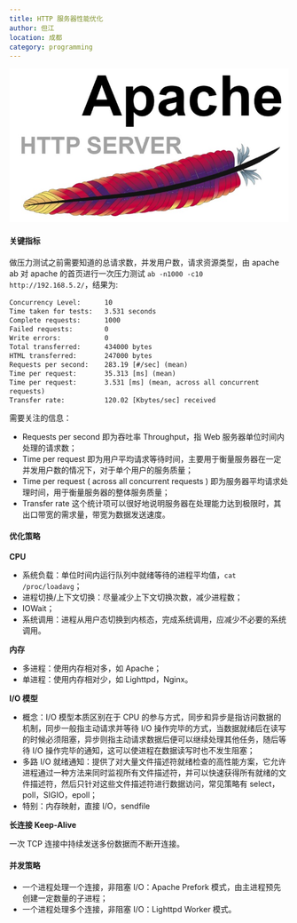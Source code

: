 ```yaml
---
title: HTTP 服务器性能优化
author: 但江
location: 成都
category: programming
---
```


![Apache HTTP Server](/images/apache-http-server.jpg)

#### 关键指标

做压力测试之前需要知道的总请求数，并发用户数，请求资源类型，由 apache ab 对 apache 的首页进行一次压力测试 `ab -n1000 -c10 http://192.168.5.2/`，结果为:

	Concurrency Level:      10
	Time taken for tests:   3.531 seconds
	Complete requests:      1000
	Failed requests:        0
	Write errors:           0
	Total transferred:      434000 bytes
	HTML transferred:       247000 bytes
	Requests per second:    283.19 [#/sec] (mean)
	Time per request:       35.313 [ms] (mean)
	Time per request:       3.531 [ms] (mean, across all concurrent requests)
	Transfer rate:          120.02 [Kbytes/sec] received

需要关注的信息：

- Requests per second 即为吞吐率 Throughput，指 Web 服务器单位时间内处理的请求数；
- Time per request 即为用户平均请求等待时间，主要用于衡量服务器在一定并发用户数的情况下，对于单个用户的服务质量；
- Time per request ( across all concurrent requests ) 即为服务器平均请求处理时间，用于衡量服务器的整体服务质量；
- Transfer rate 这个统计项可以很好地说明服务器在处理能力达到极限时，其出口带宽的需求量，带宽为数据发送速度。

#### 优化策略

**CPU**

- 系统负载：单位时间内运行队列中就绪等待的进程平均值，`cat /proc/loadavg`；
- 进程切换/上下文切换：尽量减少上下文切换次数，减少进程数；
- IOWait；
- 系统调用：进程从用户态切换到内核态，完成系统调用，应减少不必要的系统调用。

**内存**

- 多进程：使用内存相对多，如 Apache；
- 单进程：使用内存相对少，如 Lighttpd，Nginx。

**I/O 模型**

- 概念：I/O 模型本质区别在于 CPU 的参与方式，同步和异步是指访问数据的机制，同步一般指主动请求并等待 I/O 操作完毕的方式，当数据就绪后在读写的时候必须阻塞，异步则指主动请求数据后便可以继续处理其他任务，随后等待 I/O 操作完毕的通知，这可以使进程在数据读写时也不发生阻塞；
- 多路 I/O 就绪通知：提供了对大量文件描述符就绪检查的高性能方案，它允许进程通过一种方法来同时监视所有文件描述符，并可以快速获得所有就绪的文件描述符，然后只针对这些文件描述符进行数据访问，常见策略有 select，poll，SIGIO，epoll；
- 特别：内存映射，直接 I/O，sendfile

**长连接 Keep-Alive**

一次 TCP 连接中持续发送多份数据而不断开连接。

#### 并发策略

- 一个进程处理一个连接，非阻塞 I/O：Apache Prefork 模式，由主进程预先创建一定数量的子进程；
- 一个进程处理多个连接，非阻塞 I/O：Lighttpd Worker 模式。

